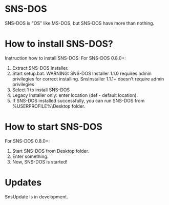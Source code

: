 # SNS-DOS
SNS-DOS is "OS" like MS-DOS, but SNS-DOS have more than nothing.
# How to install SNS-DOS?
Instruction how to install SNS-DOS:
For SNS-DOS 0.8.0+:
1. Extract SNS-DOS Installer.
2. Start setup.bat.
WARNING: SNS-DOS Installer 1.1.0 requires admin privilegies for correct installing. SnsInstaller 1.1.1+ doesn't require admin privilegies
3. Select 1 to install SNS-DOS
4. Legacy Installer only: enter location (def - default location).
5. If SNS-DOS installed successfully, you can run SNS-DOS from %USERPROFILE%\Desktop folder.
# How to start SNS-DOS
For SNS-DOS 0.8.0+:
1. Start SNS-DOS from Desktop folder.
2. Enter something.
3. Now, SNS-DOS is started!
# Updates
SnsUpdate is in development.
